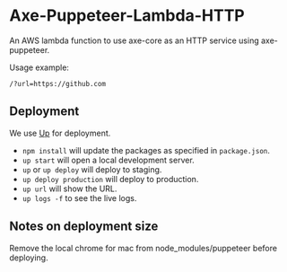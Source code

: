 # Axe-Puppeteer-Lambda-HTTP

An AWS lambda function to use axe-core as an HTTP service using axe-puppeteer.

Usage example:

```
/?url=https://github.com
```

## Deployment

We use [Up](https://up.docs.apex.sh/) for deployment.

* `npm install` will update the packages as specified in `package.json`.
* `up start` will open a local development server.
* `up` or `up deploy` will deploy to staging.
* `up deploy production` will deploy to production.
* `up url` will show the URL.
* `up logs -f` to see the live logs.

## Notes on deployment size

Remove the local chrome for mac from node_modules/puppeteer before deploying.
